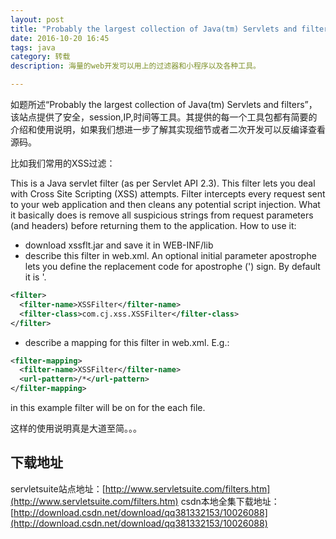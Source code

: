 ```yaml
---
layout: post
title: "Probably the largest collection of Java(tm) Servlets and filters"
date: 2016-10-20 16:45
tags: java
category: 转载
description: 海量的web开发可以用上的过滤器和小程序以及各种工具。

---
```

如题所述“Probably the largest collection of Java(tm) Servlets and filters”，该站点提供了安全，session,IP,时间等工具。其提供的每一个工具包都有简要的介绍和使用说明，如果我们想进一步了解其实现细节或者二次开发可以反编译查看源码。

比如我们常用的XSS过滤：

This is a Java servlet filter (as per Servlet API 2.3). This filter lets you deal with Cross Site Scripting (XSS) attempts. Filter intercepts every request sent to your web application and then cleans any potential script injection. What it basically does is remove all suspicious strings from request parameters (and headers) before returning them to the application.
How to use it:
- download xssflt.jar and save it in WEB-INF/lib
- describe this filter in web.xml. An optional initial parameter apostrophe lets you define the replacement code for apostrophe (') sign. By default it is &#39;. 
```xml
<filter> 
  <filter-name>XSSFilter</filter-name> 
  <filter-class>com.cj.xss.XSSFilter</filter-class> 
</filter>
```
- describe a mapping for this filter in web.xml. E.g.: 
```xml
<filter-mapping> 
  <filter-name>XSSFilter</filter-name> 
  <url-pattern>/*</url-pattern> 
</filter-mapping>
```
in this example filter will be on for the each file.

这样的使用说明真是大道至简。。。

## 下载地址
servletsuite站点地址：[http://www.servletsuite.com/filters.htm](http://www.servletsuite.com/filters.htm)
csdn本地全集下载地址：[http://download.csdn.net/download/qq381332153/10026088](http://download.csdn.net/download/qq381332153/10026088)
